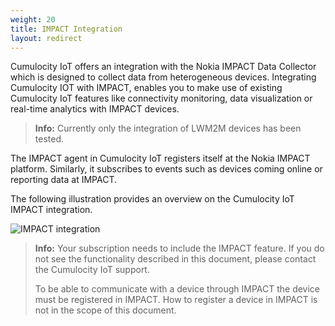 ```yaml
---
weight: 20
title: IMPACT Integration
layout: redirect
---
```


Cumulocity IoT offers an integration with the Nokia IMPACT Data Collector which is designed to collect data from heterogeneous devices. Integrating Cumulocity IOT with IMPACT, enables you to make use of existing Cumulocity IoT features like connectivity monitoring, data visualization or real-time analytics with IMPACT devices.

>**Info:** Currently only the integration of LWM2M devices has been tested.

The IMPACT agent in Cumulocity IoT registers itself at the Nokia IMPACT platform. Similarly, it subscribes to events such as devices coming online or reporting data at IMPACT.

The following illustration provides an overview on the Cumulocity IoT IMPACT integration.

<img src="/images/device-protocols-guide/impact/impact-integration.png" alt="IMPACT integration" style="max-width: 100%">

>**Info:** Your subscription needs to include the IMPACT feature. If you do not see the functionality described in this document, please contact the Cumulocity IoT support.
>
>To be able to communicate with a device through IMPACT the device must be registered in IMPACT. How to register a device in IMPACT is not in the scope of this document.
